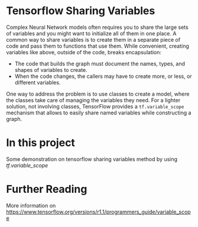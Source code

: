 # Tensorflow Sharing Variables
Complex Neural Network models often requires you to share the large sets of variables and you might want to initialize all of them in one place. A common way to share variables is to create them in a separate piece of code and pass them to functions that use them. While convenient, creating variables like above, outside of the code, breaks encapsulation:

  - The code that builds the graph must document the names, types, and shapes of variables to create.
  - When the code changes, the callers may have to create more, or less, or different variables.

One way to address the problem is to use classes to create a model, where the classes take care of managing the variables they need. For a lighter solution, not involving classes, TensorFlow provides a `tf.variable_scope` mechanism that allows to easily share named variables while constructing a graph.

# In this project 
Some demonstration on tensorflow sharing variables method by using *tf.variable_scope* 

# Further Reading
More information on https://www.tensorflow.org/versions/r1.1/programmers_guide/variable_scope

